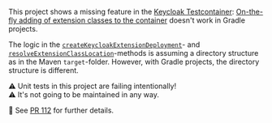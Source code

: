 This project shows a missing feature in the [Keycloak Testcontainer]: 
[On-the-fly adding of extension classes to the container] doesn't work in Gradle projects. 

The logic in the [`createKeycloakExtensionDeployment`]- and [`resolveExtensionClassLocation`]-methods is assuming a directory structure as in the Maven `target`-folder. 
However, with Gradle projects, the directory structure is different. 

⚠️ Unit tests in this project are failing intentionally! <br>
⚠️ It's not going to be maintained in any way.

👀 See [PR 112] for further details. 

[`createKeycloakExtensionDeployment`]: https://github.com/dasniko/testcontainers-keycloak/blob/c03f9718cf48356bdc3ae485c09da344d01724ba/src/main/java/dasniko/testcontainers/keycloak/ExtendableKeycloakContainer.java#L218-L249
[`resolveExtensionClassLocation`]: https://github.com/dasniko/testcontainers-keycloak/blob/c03f9718cf48356bdc3ae485c09da344d01724ba/src/main/java/dasniko/testcontainers/keycloak/ExtendableKeycloakContainer.java#L251-L257
[Keycloak Testcontainer]: https://github.com/dasniko/testcontainers-keycloak/
[On-the-fly adding of extension classes to the container]: https://github.com/dasniko/testcontainers-keycloak/#testing-custom-extensions
[PR 112]: https://github.com/dasniko/testcontainers-keycloak/pull/112
